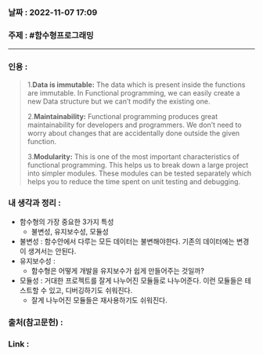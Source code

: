 ### 날짜 : 2022-11-07 17:09
### 주제 : #함수형프로그래밍 

---- 

### 인용 : 
>  1.**Data is immutable:** The data which is present inside the functions are immutable. In Functional programming, we can easily create a new Data structure but we can’t modify the existing one.
>  
>  2.**Maintainability:** Functional programming produces great maintainability for developers and programmers. We don’t need to worry about changes that are accidentally done outside the given function.
>  
>  3.**Modularity:** This is one of the most important characteristics of functional programming. This helps us to break down a large project into simpler modules. These modules can be tested separately which helps you to reduce the time spent on unit testing and debugging.


### 내 생각과 정리 : 
- 함수형의 가장 중요한 3가지 특성 
	- 불변성, 유지보수성, 모듈성 
- 불변성 : 함수안에서 다루는 모든 데이터는 불변해야한다. 기존의 데이터에는 변경이 생겨서는 안된다. 
- 유지보수성 : 
	- 함수형은 어떻게 개발을 유지보수가 쉽게 만들어주는 것일까? 
- 모듈성 : 거대한 프로젝트를 잘게 나누어진 모듈들로 나누어준다. 이런 모듈들은 테스트할 수 있고, 디버깅하기도 쉬워진다. 
	- 잘게 나누어진 모듈들은 재사용하기도 쉬워진다. 

### 출처(참고문헌) : 
[](https://www.freecodecamp.org/news/how-and-why-to-use-functional-programming-in-modern-javascript-fda2df86ad1b/)

### Link : 

